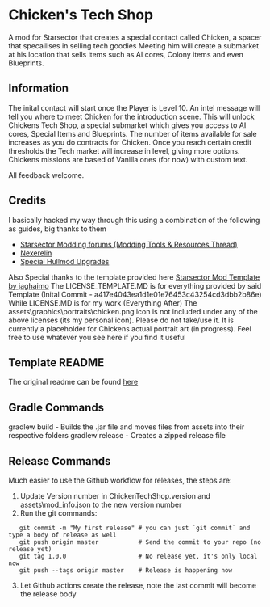 # Chicken's Tech Shop

A mod for Starsector that creates a special contact called Chicken, a spacer that specailises in selling tech goodies
Meeting him will create a submarket at his location that sells items such as AI cores, Colony items and even Blueprints.

## Information

The inital contact will start once the Player is Level 10. An intel message will tell you where to meet Chicken for the introduction scene.
This will unlock Chickens Tech Shop, a special submarket which gives you access to AI cores, Special Items and Blueprints.
The number of items available for sale increases as you do contracts for Chicken. Once you reach certain credit thresholds the Tech market will increase in level, giving more options.
Chickens missions are based of Vanilla ones (for now) with custom text.

All feedback welcome.

## Credits

I basically hacked my way through this using a combination of the following as guides, big thanks to them

- [Starsector Modding forums (Modding Tools & Resources Thread)](https://fractalsoftworks.com/forum/index.php?topic=633.0)
- [Nexerelin](https://fractalsoftworks.com/forum/index.php?topic=9175.0)
- [Special Hullmod Upgrades](https://fractalsoftworks.com/forum/index.php?topic=25424.0)

Also Special thanks to the template provided here [Starsector Mod Template by jaghaimo](https://github.com/jaghaimo/starsector-mod)
The LICENSE_TEMPLATE.MD is for everything provided by said Template (Inital Commit - a417e4043ea1d1e01e76453c43254cd3dbb2b86e)
While LICENSE.MD is for my work (Everything After)
The assets\graphics\portraits\chicken.png icon is not included under any of the above licenses (its my personal icon). Please do not take/use it. It is currently a placeholder for Chickens actual portrait art (in progress).
Feel free to use whatever you see here if you find it useful

## Template README

The original readme can be found [here](https://github.com/jaghaimo/starsector-mod/blob/master/README.md)

## Gradle Commands

gradlew build - Builds the .jar file and moves files from assets into their respective folders
gradlew release - Creates a zipped release file

## Release Commands

Much easier to use the Github workflow for releases, the steps are:

1. Update Version number in ChickenTechShop.version and assets\mod_info.json to the new version number
2. Run the git commands:
```
   git commit -m "My first release" # you can just `git commit` and type a body of release as well
   git push origin master           # Send the commit to your repo (no release yet)
   git tag 1.0.0                    # No release yet, it's only local now
   git push --tags origin master    # Release is happening now
```
3. Let Github actions create the release, note the last commit will become the release body
